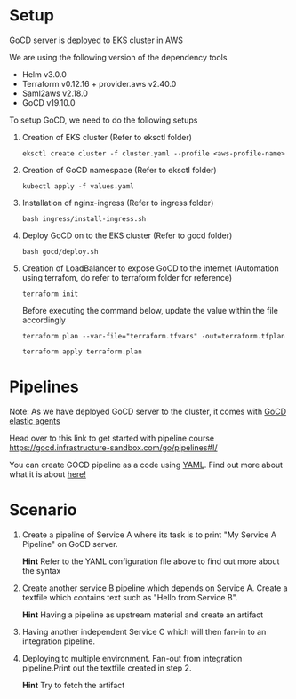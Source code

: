 # Setup

GoCD server is deployed to EKS cluster in AWS

We are using the following version of the dependency tools
- Helm v3.0.0
- Terraform v0.12.16 + provider.aws v2.40.0
- Saml2aws v2.18.0
- GoCD v19.10.0

To setup GoCD, we need to do the following setups
1. Creation of EKS cluster (Refer to eksctl folder)
    ```
    eksctl create cluster -f cluster.yaml --profile <aws-profile-name>
    ```
1. Creation of GoCD namespace (Refer to eksctl folder)
    ```
    kubectl apply -f values.yaml
    ```
1. Installation of nginx-ingress (Refer to ingress folder)
    ```
    bash ingress/install-ingress.sh
    ```
1. Deploy GoCD on to the EKS cluster (Refer to gocd folder)
    ```
    bash gocd/deploy.sh
    ```
1. Creation of LoadBalancer to expose GoCD to the internet (Automation using terrafom, do refer to terraform folder for reference)
    ```
    terraform init
    ```
    Before executing the command below, update the value within the file accordingly
    ```
    terraform plan --var-file="terraform.tfvars" -out=terraform.tfplan
    ```
    ```
    terraform apply terraform.plan
    ```

# Pipelines

Note: As we have deployed GoCD server to the cluster, it comes with [GoCD elastic agents](https://docs.gocd.org/current/configuration/elastic_agents.html)

Head over to this link to get started with pipeline course
https://gocd.infrastructure-sandbox.com/go/pipelines#!/

You can create GOCD pipeline as a code using [YAML](https://github.com/tomzo/gocd-yaml-config-plugin).
Find out more about what it is about [here!](https://docs.gocd.org/current/advanced_usage/pipelines_as_code.html)

# Scenario


1. Create a pipeline of Service A where its task is to print "My Service A Pipeline" on GoCD server.

    **Hint** Refer to the YAML configuration file above to find out more about the syntax
1. Create another service B pipeline which depends on Service A. Create a textfile which contains text such as "Hello from Service B".

    **Hint** Having a pipeline as upstream material and create an artifact
1. Having another independent Service C which will then fan-in to an integration pipeline.
1. Deploying to multiple environment. Fan-out from integration pipeline.Print out the textfile created in step 2.

    **Hint** Try to fetch the artifact